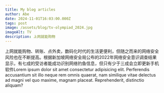 ```yaml
---
title: My blog articles
author: Abe
date: 2024-11-01T16:03:00.000Z
tags: post
image: /assets/blog/tv-olympiad_2024.jpg
imageAlt: TV
description: 上网就能购物
---
```

上网就能购物、转账、点外卖，数码化时代的生活更便利，但随之而来的网络安全风险也在不断提高。根据新加坡网络安全局公布的2022年网络安全意识调查结果显示，有七成的受访者能成功识别网络钓鱼信息，但只有少于三成会立即更新手机软件Lorem ipsum dolor sit amet consectetur adipisicing elit. Perferendis accusantium sit illo neque rem omnis quaerat, nam similique vitae delectus ad magni vel quo maxime, magnam placeat. Reprehenderit, distinctio aliquam?
